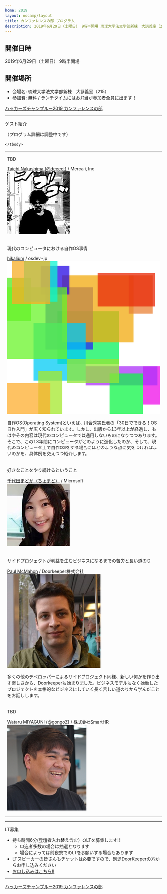 ```yaml
---
home: 2019
layout: nocamp/layout
title: カンファレンスの部 プログラム
description: 2019年6月29日（土曜日） 9時半開場 琉球大学法文学部新棟　大講義室（215）
---
```


<i class="fa fa-calendar"></i> 開催日時
--------------------------------------------------------------------------------

2019年6月29日（土曜日） 9時半開場

<i class="fa fa-map-marker"></i> 開催場所
--------------------------------------------------------------------------------

- 会場名: 琉球大学法文学部新棟　大講義室（215）
- 参加費: 無料 / ランチタイムにはお弁当が参加者全員に出ます！

<a class="doorkeeper-registration-widget" href="https://hackers-champloo.doorkeeper.jp/events/91533">ハッカーズチャンプルー2019 カンファレンスの部</a><script src="https://widgets.doorkeeper.jp/w/widget.js"></script>

--------------------------------------------------------------------------------

<i class="fa fa-list-alt"></i> ゲスト紹介

（プログラム詳細は調整中です）

<div id="schedule">
  <table>
    <tbody>
      <tr>
        <td>
          <p class="track-title">TBD</p>
          <p class="track-speaker">
            <a href="https://deeeet.com/" target="_blank">Taichi Nakashima (@deeeet)</a> / Mercari, Inc<br/>
            <a href="https://deeeet.com/" target="_blank">
              <img class="speaker-photo" src="/img/2019/speakers/deeeet.jpg" />
            </a>
            </p>
            <p class="track-description">
            </p>
        </td>
      </tr>
      <tr>
        <td>
          <p class="track-title">現代のコンピュータにおける自作OS事情</p>
          <p class="track-speaker">
            <a href="https://hikalium.com/" target="_blank">hikalium</a> / osdev-jp<br/>
            <a href="https://hikalium.com/" target="_blank">
              <img class="speaker-photo" src="/img/2019/speakers/hikalium.png" />
            </a>
            </p>
            <p class="track-description">
            自作OS(Operating System)といえば、川合秀実氏著の「30日でできる！OS自作入門」が広く知られています。しかし、出版から13年以上が経過し、もはやその内容は現代のコンピュータでは通用しないものになりつつあります。そこで、この13年間にコンピュータがどのように進化したのか、そして、現代のコンピュータ上で自作OSをする場合にはどのような点に気をつければよいのかを、具体例を交えつつ紹介します。
            </p>
        </td>
      </tr>
      <tr>
        <td>
          <p class="track-title">好きなことをやり続けるということ</p>
          <p class="track-speaker">
            <a href="https://chomado.com/" target="_blank">千代田まどか（ちょまど）</a> / Microsoft<br/>
            <a href="https://chomado.com/" target="_blank">
              <img class="speaker-photo" src="/img/2019/speakers/chomado.jpg" />
            </a>
            </p>
            <p class="track-description">
            </p>
        </td>
      </tr>
      <tr>
        <td>
          <p class="track-title">サイドプロジェクトが利益を生むビジネスになるまでの苦労と長い道のり</p>
          <p class="track-speaker">
            <a href="https://www.tokyodev.com/" target="_blank">Paul McMahon</a> / Doorkeeper株式会社<br/>
            <a href="https://www.tokyodev.com/" target="_blank">
              <img class="speaker-photo" src="/img/2019/speakers/paul.jpg" />
            </a>
            </p>
            <p class="track-description">
            多くの他のデベロッパーによるサイドプロジェクト同様、新しい何かを作り出す楽しさから、Doorkeeperも始まりました。ビジネスモデルもなく始動したプロジェクトを本格的なビジネスにしていく長く苦しい道のりから学んだことをお話しします。
            </p>
        </td>
      </tr>
      <tr>
        <td>
          <p class="track-title">TBD</p>
          <p class="track-speaker">
            <a href="http://gongo.pw/" target="_blank">Wataru MIYAGUNI (@gongoZ)</a> / 株式会社SmartHR<br/>
            <a href="http://gongo.pw/" target="_blank">
              <img class="speaker-photo" src="/img/2019/speakers/gongo.png" />
            </a>
            </p>
            <p class="track-description">
            </p>
        </td>
      </tr>

    </tbody>
  </table>
</div>

--------------------------------------------------------------------------------

<i class="fa fa-list-alt"></i> LT募集

- 持ち時間6分(登壇者入れ替え含む）のLTを募集します!!
    - 申込者多数の場合は抽選となります
    - 場合によっては前夜祭でのLTをお願いする場合もあります
- LTスピーカーの皆さんもチケットは必要ですので、別途DoorKeeperの方からお申し込みください
- [お申し込みはこちら!!](https://forms.gle/rqLRESFva1zsEBc37)


-----

<a class="doorkeeper-registration-widget" href="https://hackers-champloo.doorkeeper.jp/events/91533">ハッカーズチャンプルー2019 カンファレンスの部</a><script src="https://widgets.doorkeeper.jp/w/widget.js"></script>
